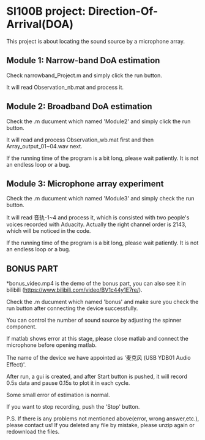 # SI100B project: Direction-Of-Arrival(DOA)

This project is about locating the sound source by a microphone array.

## Module 1: Narrow-band DoA estimation

Check narrowband_Project.m and simply click the run button.

It will read Observation_nb.mat and process it.

## Module 2: Broadband DoA estimation

Check the .m ducument which named 'Module2' and simply click the run button.

It will read and process Observation_wb.mat first and then Array_output_01~04.wav next.

If the running time of the program is a bit long, please wait patiently. It is not an endless loop or a bug.

## Module 3: Microphone array experiment

Check the .m ducument which named 'Module3' and simply check the run button.

It will read 音轨-1~4 and process it, which is consisted with two people's voices recorded with Aduacity. Actually the right channel order is 2143, which will be noticed in the code.

If the running time of the program is a bit long, please wait patiently. It is not an endless loop or a bug.

## BONUS PART

*bonus_video.mp4 is the demo of the bonus part, you can also see it in bilibili (https://www.bilibili.com/video/BV1c44y1E7re/).

Check the .m ducument which named 'bonus' and make sure you check the run button after connecting the device successfully.

You can control the number of sound source by adjusting the spinner component.

If matlab shows error at this stage, please close matlab and connect the microphone before opening matlab.

The name of the device we have appointed as '麦克风 (USB YDB01 Audio Effect)'.

After run, a gui is created, and after Start button is pushed, it will record 0.5s data and pause 0.15s to plot it in each cycle.

Some small error of estimation is normal.

If you want to stop recording, push the 'Stop' button.


P.S. If there is any problems not mentioned above(error, wrong answer,etc.), please contact us!
If you deleted any file by mistake, please unzip again or redownload the files.
